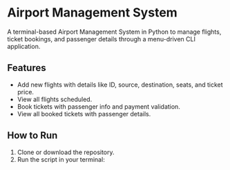 # Airport Management System

A terminal-based Airport Management System in Python to manage flights, ticket bookings, and passenger details through a menu-driven CLI application.

## Features
- Add new flights with details like ID, source, destination, seats, and ticket price.
- View all flights scheduled.
- Book tickets with passenger info and payment validation.
- View all booked tickets with passenger details.

## How to Run
1. Clone or download the repository.
2. Run the script in your terminal:
